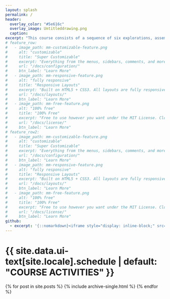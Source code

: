 ```yaml
---
layout: splash
permalink: /
header:
  overlay_color: "#5e616c"
  overlay_image: Untitleddrawing.png
  caption:
excerpt: "This course consists of a sequence of six explorations, assembled to provide a tour through data structure applications and algorithmic design. Built around topics from arts, sciences, and technology the explorations are thought provoking and engaging. Students emerge from the course with increased proficiency in Python programming, and with a broad spectrum of tools for algorithmic problem solving."
# feature_row:
#   - image_path: mm-customizable-feature.png
#     alt: "customizable"
#     title: "Super Customizable"
#     excerpt: "Everything from the menus, sidebars, comments, and more can be configured or set with YAML Front Matter."
#     url: "/docs/configuration/"
#     btn_label: "Learn More"
#   - image_path: mm-responsive-feature.png
#     alt: "fully responsive"
#     title: "Responsive Layouts"
#     excerpt: "Built on HTML5 + CSS3. All layouts are fully responsive with helpers to augment your content."
#     url: "/docs/layouts/"
#     btn_label: "Learn More"
#   - image_path: mm-free-feature.png
#     alt: "100% free"
#     title: "100% Free"
#     excerpt: "Free to use however you want under the MIT License. Clone it, fork it, customize it, whatever!"
#     url: "/docs/license/"
#     btn_label: "Learn More"
# feature_row2:
#   - image_path: mm-customizable-feature.png
#     alt: "customizable"
#     title: "Super Customizable"
#     excerpt: "Everything from the menus, sidebars, comments, and more can be configured or set with YAML Front Matter."
#     url: "/docs/configuration/"
#     btn_label: "Learn More"
#   - image_path: mm-responsive-feature.png
#     alt: "fully responsive"
#     title: "Responsive Layouts"
#     excerpt: "Built on HTML5 + CSS3. All layouts are fully responsive with helpers to augment your content."
#     url: "/docs/layouts/"
#     btn_label: "Learn More"
#   - image_path: mm-free-feature.png
#     alt: "100% free"
#     title: "100% Free"
#     excerpt: "Free to use however you want under the MIT License. Clone it, fork it, customize it, whatever!"
#     url: "/docs/license/"
#     btn_label: "Learn More"
github:
  - excerpt: '{::nomarkdown}<iframe style="display: inline-block;" src="https://ghbtns.com/github-btn.html?user=mmistakes&repo=minimal-mistakes&type=star&count=true&size=large" frameborder="0" scrolling="0" width="160px" height="30px"></iframe> <iframe style="display: inline-block;" src="https://ghbtns.com/github-btn.html?user=mmistakes&repo=minimal-mistakes&type=fork&count=true&size=large" frameborder="0" scrolling="0" width="158px" height="30px"></iframe>{:/nomarkdown}'
---
```


<!--
{% include feature_row %}

{% include feature_row id="feature_row2" %} -->

<h1>{{ site.data.ui-text[site.locale].schedule | default: "COURSE ACTIVITIES" }}</h1>

{% for post in site.posts %}
{% include archive-single.html %}
{% endfor %}
